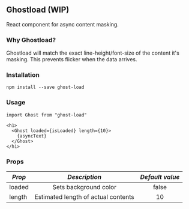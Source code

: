## Ghostload (WIP)

React component for async content masking.

### Why Ghostload?

Ghostload will match the exact line-height/font-size of the content it's masking. This prevents flicker when the data arrives.

### Installation

`npm install --save ghost-load`

### Usage

`import Ghost from "ghost-load"`

```
<h1>
  <Ghost loaded={isLoaded} length={10}>
    {asyncText}
  </Ghost>
</h1>
```

### Props

| _Prop_ |            _Description_            | _Default value_ |
| ------ | :---------------------------------: | :-------------: |
| loaded |        Sets background color        |      false      |
| length | Estimated length of actual contents |       10        |
